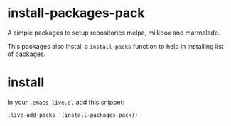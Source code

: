 install-packages-pack
=====================

A simple packages to setup repositories melpa, milkbox and marmalade.

This packages also install a `install-packs` function to help in installing list of packages.

# install

In your `.emacs-live.el` add this snippet:
```elisp
(live-add-packs '(install-packages-pack))
```
